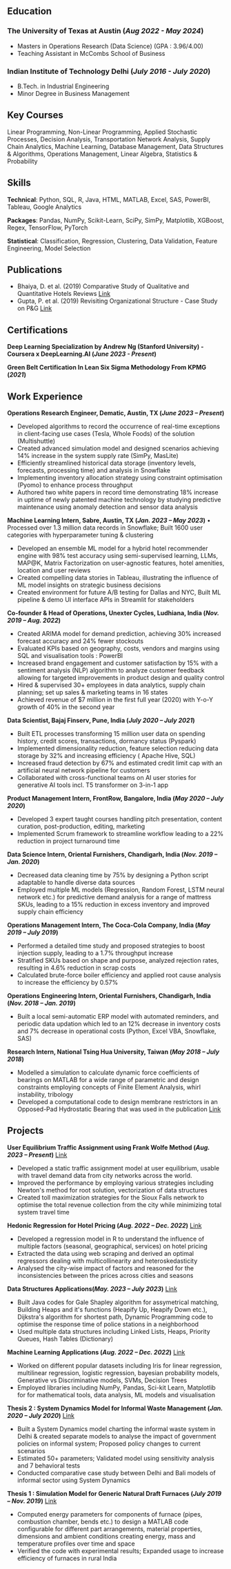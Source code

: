 ## Education
### The University of Texas at Austin (_Aug 2022 - May 2024_)
- Masters in Operations Research (Data Science) (GPA : 3.96/4.00)
- Teaching Assistant in McCombs School of Business
  
### Indian Institute of Technology Delhi (_July 2016 - July 2020_)
- B.Tech. in Industrial Engineering
- Minor Degree in Business Management

## Key Courses
Linear Programming, Non-Linear Programming, Applied Stochastic Processes, Decision Analysis, Transportation Network Analysis, Supply Chain Analytics, Machine Learning, Database Management, Data Structures & Algorithms, Operations Management, Linear Algebra, Statistics & Probability

## Skills
**Technical**: Python, SQL, R, Java, HTML, MATLAB, Excel, SAS, PowerBI, Tableau, Google Analytics

**Packages**: Pandas, NumPy, Scikit-Learn, SciPy, SimPy, Matplotlib, XGBoost, Regex, TensorFlow, PyTorch

**Statistical**: Classification, Regression, Clustering, Data Validation, Feature Engineering, Model Selection

## Publications
- Bhaiya, D. et al. (2019) Comparative Study of Qualitative and Quantitative Hotels Reviews [Link](https://www.ijrdt.org/full_paper/39525/1021/Comparative-Study-of-Qualitative-and-Quantitative-reviews-in-Hotel-Industry)
- Gupta, P. et al. (2019) Revisiting Organizational Structure - Case Study on P&G [Link](https://www.ijrdt.org/full_paper/40526/1021/Revisiting-Organizational-Structure-Case-study-on-P-G)

## Certifications
**Deep Learning Specialization by Andrew Ng (Stanford University) - Coursera x DeepLearning.AI (_June 2023 - Present_)**

**Green Belt Certification In Lean Six Sigma Methodology From KPMG (_2021_)**

## Work Experience
**Operations Research Engineer, Dematic, Austin, TX (_June 2023 – Present_)**
- Developed algorithms to record the occurrence of real-time exceptions in client-facing use cases (Tesla, Whole Foods) of the solution (Multishuttle)
- Created advanced simulation model and designed scenarios achieving 14% increase in the system supply rate (SimPy, MasLite)
- Efficiently streamlined historical data storage (inventory levels, forecasts, processing time) and analysis in Snowflake
- Implementing inventory allocation strategy using constraint optimisation (Pyomo) to enhance process throughput
- Authored two white papers in record time demonstrating 18% increase in uptime of newly patented machine technology by studying predictive maintenance using anomaly detection and sensor data analysis

**Machine Learning Intern, Sabre, Austin, TX (_Jan. 2023 – May 2023_)**
• Processed over 1.3 million data records in Snowflake; Built 1600 user categories with hyperparameter tuning & clustering
- Developed an ensemble ML model for a hybrid hotel recommender engine with 98% test accuracy using semi-supervised learning, LLMs, MAP@K, Matrix Factorization on user-agnostic features, hotel amenities, location and user reviews
- Created compelling data stories in Tableau, illustrating the influence of ML model insights on strategic business decisions
- Created environment for future A/B testing for Dallas and NYC, Built ML pipeline & demo UI interface APIs in Streamlit for stakeholders

**Co-founder & Head of Operations, Unexter Cycles, Ludhiana, India (_Nov. 2019 – Aug. 2022_)**
- Created ARIMA model for demand prediction, achieving 30% increased forecast accuracy and 24% fewer stockouts
- Evaluated KPIs based on geography, costs, vendors and margins using SQL and visualisation tools : PowerBI
- Increased brand engagement and customer satisfaction by 15% with a sentiment analysis (NLP) algorithm to analyze customer feedback allowing for targeted improvements in product design and quality control
- Hired & supervised 30+ employees in data analytics, supply chain planning; set up sales & marketing teams in 16 states
- Achieved revenue of $7 million in the first full year (2020) with Y-o-Y growth of 40% in the second year

**Data Scientist, Bajaj Finserv, Pune, India (_July 2020 – July 2021_)**
- Built ETL processes transforming 15 million user data on spending history, credit scores, transactions, dormancy status (Pyspark)
- Implemented dimensionality reduction, feature selection reducing data storage by 32% and increasing efficiency ( Apache Hive, SQL)
- Increased fraud detection by 67% and estimated credit limit cap with an artificial neural network pipeline for customers
- Collaborated with cross-functional teams on AI user stories for generative AI tools incl. T5 transformer on 3-in-1 app

**Product Management Intern, FrontRow, Bangalore, India (_May 2020 – July 2020_)**
- Developed 3 expert taught courses handling pitch presentation, content curation, post-production, editing, marketing
- Implemented Scrum framework to streamline workflow leading to a 22% reduction in project turnaround time

**Data Science Intern, Oriental Furnishers, Chandigarh, India (_Nov. 2019 – Jan. 2020_)**
- Decreased data cleaning time by 75% by designing a Python script adaptable to handle diverse data sources
- Employed multiple ML models (Regression, Random Forest, LSTM neural network etc.) for predictive demand analysis for a range of mattress SKUs, leading to a 15% reduction in excess inventory and improved supply chain efficiency

**Operations Management Intern, The Coca-Cola Company, India (_May 2019 – July 2019_)**
- Performed a detailed time study and proposed strategies to boost injection supply, leading to a 1.7% throughput increase
- Stratified SKUs based on shape and purpose, analyzed rejection rates, resulting in 4.6% reduction in scrap costs
- Calculated brute-force boiler efficiency and applied root cause analysis to increase the efficiency by 0.57%

**Operations Engineering Intern, Oriental Furnishers, Chandigarh, India (_Nov. 2018 – Jan. 2019_)**
- Built a local semi-automatic ERP model with automated reminders, and periodic data updation which led to an 12% decrease in inventory costs and 7% decrease in operational costs (Python, Excel VBA, Snowflake, SAS)

**Research Intern, National Tsing Hua University, Taiwan (_May 2018 – July 2018_)**
- Modelled a simulation to calculate dynamic force coefficients of bearings on MATLAB for a wide range of parametric and design constraints employing concepts of Finite Element Analysis, whirl instability, tribology
- Developed a computational code to design membrane restrictors in an Opposed-Pad Hydrostatic Bearing that was used in the publication [Link](https://www.mdpi.com/2075-4442/10/8/179)

## Projects
**User Equilibrium Traffic Assignment using Frank Wolfe Method (_Aug. 2023 – Present_)**
[Link](https://github.com/tbansal2707/TrafficAssignment)
- Developed a static traffic assignment model at user equilibrium, usable with travel demand data from city networks across the world.
- Improved the performance by employing various strategies including Newton's method for root solution, vectorization of data structures
- Created toll maximization strategies for the Sioux Falls network to optimise the total revenue collection from the city while minimizing total system travel time

**Hedonic Regression for Hotel Pricing (_Aug. 2022 – Dec. 2022_)**
[Link](https://github.com/tbansal2707/Hedonic-Regression)
- Developed a regression model in R to understand the influence of multiple factors (seasonal, geographical, services) on hotel pricing
- Extracted the data using web scraping and derived an optimal regressors dealing with multicollinearity and heteroskedasticity
- Analysed the city-wise impact of factors and reasoned for the inconsistencies between the prices across cities and seasons

**Data Structures Applications(_May. 2023 – July 2023_)**
[Link](https://github.com/tbansal2707/Data-Structures-Projects)
- Built Java codes for Gale Shapley algorithm for assymetrical matching, Building Heaps and it's functions (Heapify Up, Heapify Down etc.), Dijkstra's algorithm for shortest path, Dynamic Programming code to optimise the response time of police stations in a neighborhood
- Used multiple data structures including Linked Lists, Heaps, Priority Queues, Hash Tables (Dictionary)

**Machine Learning Applications (_Aug. 2022 – Dec. 2022_)**
[Link](https://github.com/tbansal2707/Machine-Learning-Projects)
- Worked on different popular datasets including Iris for linear regression, multilinear regression, logistic regression, bayesian probability models, Generative vs Discriminative models, SVMs, Decision Trees
- Employed libraries including NumPy, Pandas, Sci-kit Learn, Matplotlib for for mathematical tools, data analysis, ML models and visualisation

**Thesis 2 : System Dynamics Model for Informal Waste Management (_Jan. 2020 – July 2020_)**
[Link](https://github.com/tbansal2707/Thesis/blob/main/Thesis-2%20Report%20.pdf)
- Built a System Dynamics model charting the informal waste system in Delhi & created separate models to analyse the impact of government policies on informal system; Proposed policy changes to current scenarios
- Estimated 50+ parameters; Validated model using sensitivity analysis and 7 behavioral tests
- Conducted comparative case study between Delhi and Bali models of informal sector using System Dynamics

**Thesis 1 : Simulation Model for Generic Natural Draft Furnaces (_July 2019 – Nov. 2019_)**
[Link](https://github.com/tbansal2707/Thesis/blob/main/Thesis-1%20Report.pdf)
- Computed energy parameters for components of furnace (pipes, combustion chamber, bends etc.) to design a MATLAB code configurable for different part arrangements, material properties, dimensions and ambient conditions creating energy, mass and temperature profiles over time and space
- Verified the code with experimental results; Expanded usage to increase efficiency of furnaces in rural India
